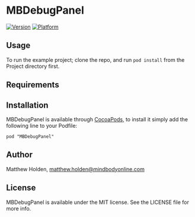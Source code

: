 # MBDebugPanel

[![Version](http://cocoapod-badges.herokuapp.com/v/MBDebugPanel/badge.png)](http://cocoadocs.org/docsets/MBDebugPanel)
[![Platform](http://cocoapod-badges.herokuapp.com/p/MBDebugPanel/badge.png)](http://cocoadocs.org/docsets/MBDebugPanel)

## Usage

To run the example project; clone the repo, and run `pod install` from the Project directory first.

## Requirements

## Installation

MBDebugPanel is available through [CocoaPods](http://cocoapods.org), to install
it simply add the following line to your Podfile:

    pod "MBDebugPanel"

## Author

Matthew Holden, matthew.holden@mindbodyonline.com

## License

MBDebugPanel is available under the MIT license. See the LICENSE file for more info.

